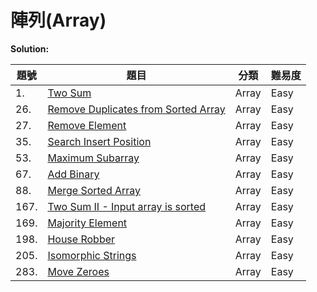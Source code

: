 # 陣列(Array)

**Solution:**


| 題號 | 題目 | 分類 | 難易度 |
|-----|------|-----|-------|
|1.|[Two Sum](/Array/1-Two-Sum.md)|Array|Easy|
|26.|[Remove Duplicates from Sorted Array](/Array/26-Remove-Duplicates-from-Sorted-Array.md)|Array|Easy|
|27.|[Remove Element](/Array/27-Remove-Element.md)|Array|Easy|
|35.|[Search Insert Position ](/Array/35-Search-Insert-Position.md)|Array|Easy|
|53.|[Maximum Subarray](/Array/53-Maximum-Subarray.md)|Array|Easy|
|67.|[Add Binary](/Array/67-Add-Binary.md)|Array|Easy|
|88.|[Merge Sorted Array](/Array/88-merge-sorted-array.md)|Array|Easy|
|167.|[Two Sum II - Input array is sorted](/Array/167-Two-Sum-II-Input-array-is-sorted.md)|Array|Easy|
|169.|[Majority Element](/Array/169-Majority-Element.md)|Array|Easy|
|198.|[House Robber](/Array/198-House-Robber.md)|Array|Easy|
|205.|[Isomorphic Strings](/Array/205-Isomorphic-Strings.md)|Array|Easy|
|283.|[Move Zeroes](/Array/283-Move-Zeroes.md)|Array|Easy|